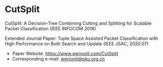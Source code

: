 # CutSplit
CutSplit: A Decision-Tree Combining Cutting and Splitting for Scalable Packet Classification (IEEE INFOCOM 2018)

Extended Journal Paper: Tuple Space Assisted Packet Classification with High Performance on Both Search and Update (IEEE JSAC, 2020.07)

* Paper Website: https://www.wenjunli.com/CutSplit
* Corresponding e-mail: wenjunli@pku.org.cn
